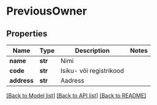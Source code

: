 # PreviousOwner

## Properties
Name | Type | Description | Notes
------------ | ------------- | ------------- | -------------
**name** | **str** | Nimi | 
**code** | **str** | Isiku- või registrikood | 
**address** | **str** | Aadress | 

[[Back to Model list]](../README.md#documentation-for-models) [[Back to API list]](../README.md#documentation-for-api-endpoints) [[Back to README]](../README.md)


